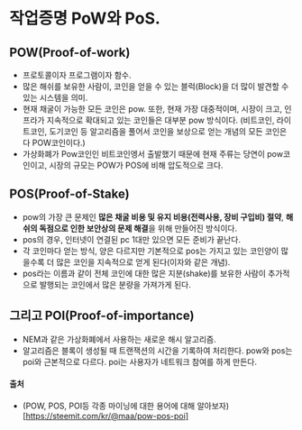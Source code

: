 # 작업증명 PoW와 PoS.

## POW(Proof-of-work)
- 프로토콜이자 프로그램이자 함수.
- 많은 해쉬를 보유한 사람이, 코인을 얻을 수 있는 블럭(Block)을 더 많이 발견할 수 있는 시스템을 의미.
- 현재 채굴이 가능한 모든 코인은 pow. 또한, 현재 가장 대중적이며, 시장이 크고, 인프라가 지속적으로 확대되고 있는 코인들은 대부분 pow 방식이다. (비트코인, 라이트코인, 도기코인 등 알고리즘을 풀어서 코인을 보상으로 얻는 개념의 모든 코인은 다 POW코인이다.)
- 가상화폐가 Pow코인인 비트코인엥서 출발했기 때문에 현재 주류는 당연이 pow코인이고, 시장의 규모는 POW가 POS에 비해 압도적으로 크다.

  
## POS(Proof-of-Stake)
- pow의 가장 큰 문제인 **많은 채굴 비용 및 유지 비용(전력사용, 장비 구입비) 절약**, **해쉬의 독점으로 인한 보안상의 문제 해결**을 위해 만들어진 방식이다.
- pos의 경우, 인터넷이 연결된 pc 1대만 있으면 모든 준비가 끝난다. 
- 각 코인마다 얻는 방식, 양은 다르지만 기본적으로 pos는 가지고 있는 코인양이 많을수록 더 많은 코인을 지속적으로 얻게 된다(이자와 같은 개념).
- pos라는 이름과 같이 전체 코인에 대한 많은 지분(shake)를 보유한 사람이 추가적으로 발행되는 코인에서 많은 분량을 가져가게 된다.


## 그리고 POI(Proof-of-importance)
- NEM과 같은 가상화폐에서 사용하는 새로운 해시 알고리즘.
- 알고리즘은 블록이 생성될 때 트랜잭션의 시간을 기록하여 처리한다. pow와 pos는 poi와 근본적으로 다르다. poi는 사용자가 네트워크 참여를 하게 만든다.


#### 출처
- (POW, POS, POI등 각종 마이닝에 대한 용어에 대해 알아보자)[https://steemit.com/kr/@maa/pow-pos-poi]
